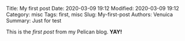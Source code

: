 Title: My first post
Date: 2020-03-09 19:12
Modified: 2020-03-09 19:12
Category: misc
Tags: first, misc
Slug: My-first-post
Authors: Venuica
Summary: Just for test

This is the *first post* from my Pelican blog. **YAY!**